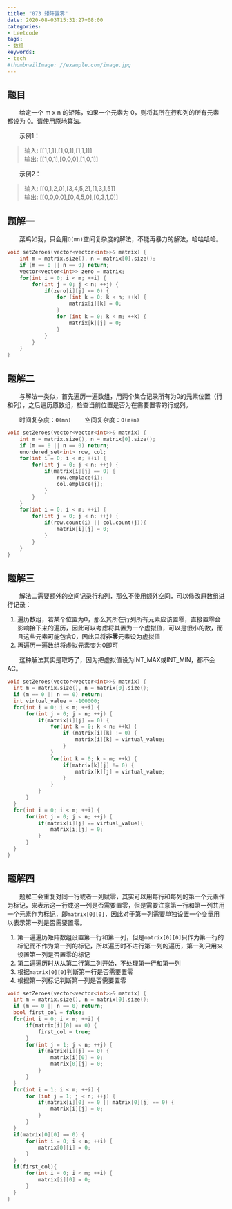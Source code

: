 ```yaml
---
title: "073 矩阵置零"
date: 2020-08-03T15:31:27+08:00
categories:
- Leetcode
tags:
- 数组
keywords:
- tech
#thumbnailImage: //example.com/image.jpg
---
```


<!--more-->
## 题目
　　给定一个 m x n 的矩阵，如果一个元素为 0，则将其所在行和列的所有元素都设为 0。请使用原地算法。

　　示例1：
> 输入: [[1,1,1],[1,0,1],[1,1,1]]  
> 输出: [[1,0,1],[0,0,0],[1,0,1]]

　　示例2：
> 输入: [[0,1,2,0],[3,4,5,2],[1,3,1,5]]  
> 输出: [[0,0,0,0],[0,4,5,0],[0,3,1,0]]

## 题解一
　　菜鸡如我，只会用`O(mn)`空间复杂度的解法，不能再暴力的解法，哈哈哈哈。

```cpp
void setZeroes(vector<vector<int>>& matrix) {
    int m = matrix.size(), n = matrix[0].size();
    if (m == 0 || n == 0) return;
    vector<vector<int>> zero = matrix;
    for(int i = 0; i < m; ++i) {
        for(int j = 0; j < n; ++j) {
            if(zero[i][j] == 0) {
                for (int k = 0; k < n; ++k) {
                    matrix[i][k] = 0;
                }
                for (int k = 0; k < m; ++k) {
                    matrix[k][j] = 0;
                }
            }
        }
    }
}
```

## 题解二
　　与解法一类似，首先遍历一遍数组，用两个集合记录所有为0的元素位置（行和列），之后遍历原数组，检查当前位置是否为在需要置零的行或列。

　　时间复杂度：`O(mn)`
　　空间复杂度：`O(m+n)`

```cpp
void setZeroes(vector<vector<int>>& matrix) {
    int m = matrix.size(), n = matrix[0].size();
    if (m == 0 || n == 0) return;
    unordered_set<int> row, col;
    for(int i = 0; i < m; ++i) {
        for(int j = 0; j < n; ++j) {
            if(matrix[i][j] == 0) {
                row.emplace(i);
                col.emplace(j);
            }
        }
    }
    for(int i = 0; i < m; ++i) {
        for(int j = 0; j < n; ++j) {
            if(row.count(i) || col.count(j)){
                matrix[i][j] = 0;
            }
        }
    }
}
```

## 题解三
　　解法二需要额外的空间记录行和列，那么不使用额外空间，可以修改原数组进行记录：
1. 遍历数组，若某个位置为0，那么其所在行列所有元素应该置零，直接置零会影响接下来的遍历，因此可以考虑将其置为一个虚拟值，可以是很小的数，而且这些元素可能包含0，因此只将**非零**元素设为虚拟值
2. 再遍历一遍数组将虚拟元素变为0即可

　　这种解法其实是取巧了，因为把虚拟值设为INT_MAX或INT_MIN，都不会AC。

```cpp
void setZeroes(vector<vector<int>>& matrix) {
  int m = matrix.size(), n = matrix[0].size();
  if (m == 0 || n == 0) return;
  int virtual_value = -100000;
  for(int i = 0; i < m; ++i) {
      for(int j = 0; j < n; ++j) {
          if(matrix[i][j] == 0) {
              for(int k = 0; k < n; ++k) {
                  if (matrix[i][k] != 0) {
                      matrix[i][k] = virtual_value;
                  }
              }
              for(int k = 0; k < m; ++k) {
                  if(matrix[k][j] != 0) {
                      matrix[k][j] = virtual_value;
                  }
              }
          }
      }
  }
  for(int i = 0; i < m; ++i) {
      for(int j = 0; j < n; ++j) {
          if(matrix[i][j] == virtual_value){
              matrix[i][j] = 0;
          }
      }
  }
}
```

## 题解四
　　题解三会重复对同一行或者一列赋零，其实可以用每行和每列的第一个元素作为标记，来表示这一行或这一列是否需要置零，但是需要注意第一行和第一列共用一个元素作为标记，即`matrix[0][0]`，因此对于第一列需要单独设置一个变量用以表示第一列是否需要置零。

1. 第一遍遍历矩阵数组设置第一行和第一列，但是`matrix[0][0]`只作为第一行的标记而不作为第一列的标记，所以遍历时不进行第一列的遍历，第一列只用来设置第一列是否置零的标记
2. 第二遍遍历时从从第二行第二列开始，不处理第一行和第一列
3. 根据`matrix[0][0]`判断第一行是否需要置零
4. 根据第一列标记判断第一列是否需要置零

```cpp
void setZeroes(vector<vector<int>>& matrix) {
  int m = matrix.size(), n = matrix[0].size();
  if (m == 0 || n == 0) return;
  bool first_col = false;
  for(int i = 0; i < m; ++i) {
      if(matrix[i][0] == 0) {
          first_col = true;
      }
      for(int j = 1; j < n; ++j) {
          if(matrix[i][j] == 0) {
              matrix[i][0] = 0;
              matrix[0][j] = 0;
          }
      }
  }
  for(int i = 1; i < m; ++i) {
      for (int j = 1; j < n; ++j) {
          if(matrix[i][0] == 0 || matrix[0][j] == 0) {
              matrix[i][j] = 0;
          }
      }
  }
  if(matrix[0][0] == 0) {
      for(int i = 0; i < n; ++i) {
          matrix[0][i] = 0;
      }
  }
  if(first_col){
      for(int i = 0; i < m; ++i) {
          matrix[i][0] = 0;
      }
  }
}
```